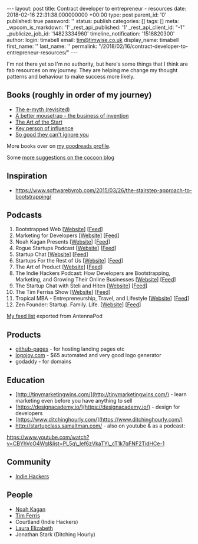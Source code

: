 \--- layout: post title: Contract developer to entrepreneur - resources date: 2018-02-16 22:31:38.000000000 +00:00 type: post parent\_id: '0' published: true password: '' status: publish categories: \[\] tags: \[\] meta: \_wpcom\_is\_markdown: '1' \_rest\_api\_published: '1' \_rest\_api\_client\_id: "-1" \_publicize\_job\_id: '14823334960' timeline\_notification: '1518820300' author: login: timabell email: tim@timwise.co.uk display\_name: timabell first\_name: '' last\_name: '' permalink: "/2018/02/16/contract-developer-to-entrepreneur-resources/" ---

I'm not there yet so I'm no authority, but here's some things that I think are fab resources on my journey. They are helping me change my thought patterns and behaviour to make success more likely.

Books (roughly in order of my journey)
--------------------------------------

*   [The e-myth (revisited)](https://www.goodreads.com/book/show/81948.The_E_Myth_Revisited?ac=1&from_search=true)
*   [A better mousetrap - the business of invention](https://www.amazon.co.uk/Better-Mousetrap-business-invention/dp/0951385607)
*   [The Art of the Start](https://www.goodreads.com/book/show/22835624-the-art-of-the-start-2-0)
*   [Key person of influence](https://www.goodreads.com/book/show/23353984-key-person-of-influence-revised-edition?from_search=true)
*   [So good they can't ignore you](https://www.goodreads.com/book/show/15789193-so-good-they-can-t-ignore-you)

More books over on [my goodreads profile](https://www.goodreads.com/user/show/50628592-tim-abell).

Some [more suggestions on the cocoon blog](https://cocoon.life/blog/6-must-read-business-books/)

Inspiration
-----------

*   https://www.softwarebyrob.com/2015/03/26/the-stairstep-approach-to-bootstrapping/

Podcasts
--------

1.  Bootstrapped Web \[[Website](http://bootstrappedweb.com)\] \[[Feed](http://bootstrappedweb.com/feed/podcast/)\]
2.  Marketing for Developers \[[Website](http://devmarketing.xyz)\] \[[Feed](https://el2.convertkit-mail.com/c/68udv830zfouw6v3n/opfkhq/aHR0cDovL3NpbXBsZWNhc3QuY29tL3BvZGNhc3RzLzE0NDYvcnNz)\]
3.  Noah Kagan Presents \[[Website](http://okdork.com/podcast)\] \[[Feed](http://noahkagan.libsyn.com/rss)\]
4.  Rogue Startups Podcast \[[Website](https://roguestartups.com/)\] \[[Feed](https://roguestartups.com/feed/podcast)\]
5.  Startup Chat \[[Website](http://wpcurve.com/category/podcast)\] \[[Feed](http://feeds.feedburner.com/StartupChat)\]
6.  Startups For the Rest of Us \[[Website](http://www.startupsfortherestofus.com)\] \[[Feed](http://www.startupsfortherestofus.com/feed)\]
7.  The Art of Product \[[Website](http://artofproductpodcast.com/)\] \[[Feed](http://artofproductpodcast.com/rss)\]
8.  The Indie Hackers Podcast: How Developers are Bootstrapping, Marketing, and Growing Their Online Businesses \[[Website](https://indiehackers.com)\] \[[Feed](http://feeds.backtracks.fm/feeds/indiehackers/indiehackers/feed.xml)\]
9.  The Startup Chat with Steli and Hiten \[[Website](https://thestartupchat.com)\] \[[Feed](https://thestartupchat.com/feed/podcast/)\]
10.  The Tim Ferriss Show \[[Website](https://art19.com/shows/tim-ferriss-show)\] \[[Feed](https://rss.art19.com/tim-ferriss-show)\]
11.  Tropical MBA - Entrepreneurship, Travel, and Lifestyle \[[Website](http://www.tropicalmba.com)\] \[[Feed](http://www.tropicalmba.com/feed/podcast/)\]
12.  Zen Founder: Startup. Family. Life. \[[Website](https://zenfounder.com)\] \[[Feed](https://zenfounder.com/feed/podcast/)\]

[My feed list](https://www.dropbox.com/sh/hamw2d24w4vk062/AACyN1-AfzYpGIoNMl4d9xjOa?dl=0) exported from AntennaPod

Products
--------

*   [github-pages](https://pages.github.com/) - for hosting landing pages etc
*   [logojoy.com](http://logojoy.com) - $65 automated and very good logo generator
*   godaddy - for domains

Education
---------

*   [http://tinymarketingwins.com/](http://tinymarketingwins.com/) - learn marketing even before you have anything to sell
*   [https://designacademy.io/](https://designacademy.io/) - design for developers
*   [https://www.ditchinghourly.com/](https://www.ditchinghourly.com/)
*   http://startupclass.samaltman.com/ - also on youtube & as a podcast:

https://www.youtube.com/watch?v=CBYhVcO4WgI&list=PL5q\_lef6zVkaTY\_cT1k7qFNF2TidHCe-1

Community
---------

*   [Indie Hackers](https://www.indiehackers.com/)

People
------

*   [Noah Kagan](https://okdork.com/)
*   [Tim Ferris](http://www.timferriss.com/)
*   Courtland (Indie Hackers)
*   [Laura Elizabeth](https://twitter.com/laurium)
*   Jonathan Stark (Ditching Hourly)